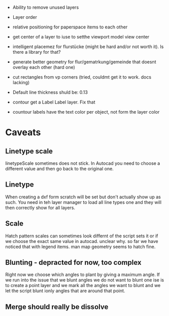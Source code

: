- Ability to remove unused layers
- Layer order
- relative positioning for paperspace items to each other
- get center of a layer to iuse to setthe viewport model view center
- intelligent placemez for flurstücke (might be hard and/or not worth it). Is there a library for that?
- generate better geometry for flur/gematrkung/gemeinde that doesnt overlay each other (hard one)
- cut rectangles from vp corners (tried, couldmt get it to work. docs lacking)



- Default line thickness shuld be: 0.13
- contour get a Label Label layer. Fix that
- countour labels have the text color per object, not form the layer color

# Caveats

## Linetype scale
linetypeScale sometimes does not stick. In Autocad you need to choose a different value and then go back to the original one.

## Linetype
When creating a dxf form scratch will be set but don't actually show up as such. You need in teh layer manager to load all line types one and they will then correctly show for all layers.

## Scale
Hatch pattern scales can sometimes look differnt of the script sets it or if we choose the exact same value in autocad. unclear why. so far we have noticed that with legend items. man map geometry seems to hatch fine.

## Blunting - depracted for now, too complex
Right now we choose which angles to plant by giving a maximum angle. If we run into the issue that we blunt angles we do not want to blunt one ise is to create a point layer and we mark all the angles we want to blunt and we let the script blunt ionly angles that are around that point.


## Merge should really be dissolve
